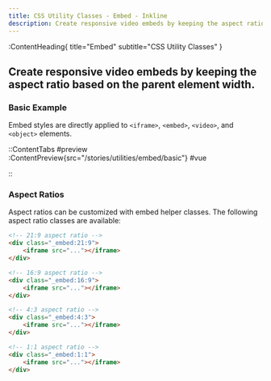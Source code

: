 ```yaml
---
title: CSS Utility Classes - Embed - Inkline
description: Create responsive video embeds by keeping the aspect ratio based on the parent element width. 
---
```


:ContentHeading{ title="Embed" subtitle="CSS Utility Classes" }
## Create responsive video embeds by keeping the aspect ratio based on the parent element width. 

### Basic Example
Embed styles are directly applied to `<iframe>`, `<embed>`, `<video>`, and `<object>` elements.

::ContentTabs
#preview
:ContentPreview{src="/stories/utilities/embed/basic"}
#vue
<!-- Autodocs{src="@inkline/inkline/stories/utilities/embed/basic.raw.vue" lang="vue"} -->
::


### Aspect Ratios
Aspect ratios can be customized with embed helper classes. The following aspect ratio classes are available:

~~~html
<!-- 21:9 aspect ratio -->
<div class="_embed:21:9">
    <iframe src="..."></iframe>
</div>
~~~

~~~html
<!-- 16:9 aspect ratio -->
<div class="_embed:16:9">
    <iframe src="..."></iframe>
</div>
~~~

~~~html
<!-- 4:3 aspect ratio -->
<div class="_embed:4:3">
    <iframe src="..."></iframe>
</div>
~~~

~~~html
<!-- 1:1 aspect ratio -->
<div class="_embed:1:1">
    <iframe src="..."></iframe>
</div>
~~~
